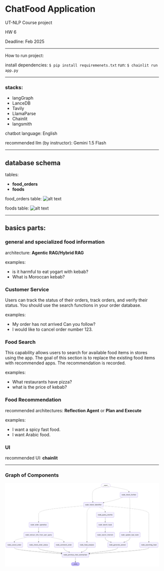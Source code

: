 # ChatFood Application

UT-NLP Course project

HW 6

Deadline: Feb 2025

---

How to run project:

install dependencies: `$ pip install requiremenets.txt` 
run: `$ chainlit run app.py`

---

### stacks: 
- langGraph
- LanceDB
- Tavily
- LlamaParse
- Chainlit
- langsmith

chatbot language: English

recommended llm (by instructor): Gemini 1.5 Flash

---

## database schema

tables:
- **food_orders**
- **foods**

food_orders table:
![alt text](assets/p1.png)


foods table:
![alt text](assets/p2.png)

---

## basics parts:

### general and specialized food information

architecture: **Agentic RAG/Hybrid RAG**

examples: 

- is it harmful to eat yogart with kebab?
- What is Moroccan kebab?

### Customer Service
Users can track the status of their orders, track orders, and verify their status.
You should use the search functions in your order database.

examples:
- My order has not arrived Can you follow?
- I would like to cancel order number 123.

### Food Search
This capability allows users to search for available food items in stores using the app. The goal of this section is to replace the existing food items with recommended apps. The recommendation is recorded.

examples:
- What restaurants have pizza?
- what is the price of kebab?


### Food Recommendation

recommended architectures: **Reflection Agent** or **Plan and Execute**

examples:

- I want a spicy fast food.
- I want Arabic food.

### UI

recommended UI: **chainlit**

---


### Graph of Components

![graph](assets/graph.png)